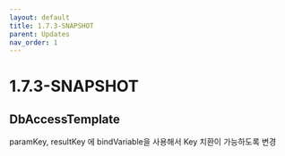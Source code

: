 ```yaml
---
layout: default
title: 1.7.3-SNAPSHOT
parent: Updates
nav_order: 1
---
```


# 1.7.3-SNAPSHOT

## DbAccessTemplate
paramKey, resultKey 에 bindVariable을 사용해서 Key 치환이 가능하도록 변경

